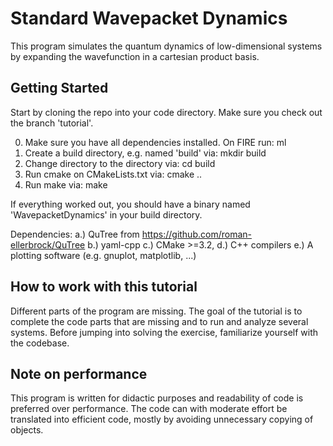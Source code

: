 # Standard Wavepacket Dynamics

This program simulates the quantum dynamics of low-dimensional systems by
expanding the wavefunction in a cartesian product basis. 

## Getting Started

Start by cloning the repo into your code directory. Make sure you check out
the branch 'tutorial'. 

0. Make sure you have all dependencies installed. On FIRE run: ml 
1. Create a build directory, e.g. named 'build' via: mkdir build
2. Change directory to the directory via: cd build
3. Run cmake on CMakeLists.txt via: cmake ..
4. Run make via: make

If everything worked out, you should have a binary named 'WavepacketDynamics' in
your build directory.

Dependencies:
a.) QuTree from https://github.com/roman-ellerbrock/QuTree
b.) yaml-cpp
c.) CMake >=3.2,
d.) C++ compilers
e.) A plotting software (e.g. gnuplot, matplotlib, ...)

## How to work with this tutorial

Different parts of the program are missing. The goal of the tutorial is to
complete the code parts that are missing and to run and analyze several systems.
Before jumping into solving the exercise, familiarize yourself with the codebase.

## Note on performance

This program is written for didactic purposes and readability of code
is preferred over performance. The code can with moderate effort be 
translated into efficient code, mostly by avoiding unnecessary copying of
objects.
